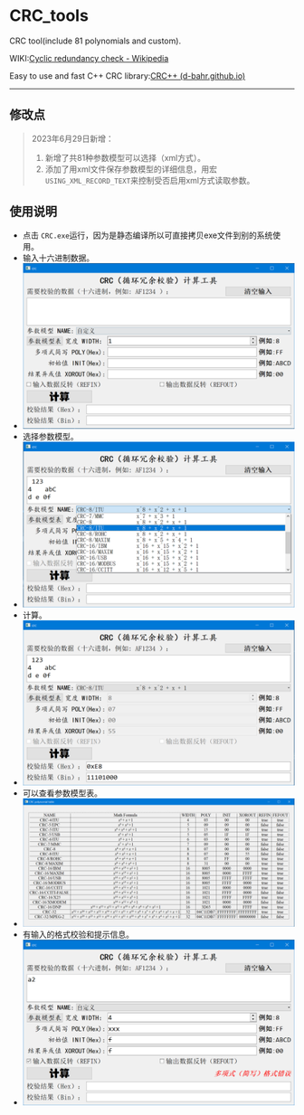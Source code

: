 # CRC_tools

CRC tool(include 81 polynomials and custom).

WIKI:[Cyclic redundancy check - Wikipedia](https://en.wikipedia.org/wiki/Cyclic_redundancy_check)

Easy to use and fast C++ CRC library:[CRC++ (d-bahr.github.io)](https://d-bahr.github.io/CRCpp/index.html)

------

## 修改点


> 2023年6月29日新增：
>
> 1. 新增了共81种参数模型可以选择（xml方式）。
> 2. 添加了用xml文件保存参数模型的详细信息，用宏`USING_XML_RECORD_TEXT`来控制受否启用xml方式读取参数。

## 使用说明

- 点击 `CRC.exe`运行，因为是静态编译所以可直接拷贝exe文件到别的系统使用。
- 输入十六进制数据。
- ![usage_01](./usage_pic/usage_01.png)
- 选择参数模型。
- ![usage_02](./usage_pic/usage_02.png)
- 计算。
- ![usage_03](./usage_pic/usage_03.png)
- 可以查看参数模型表。
- ![usage_04](./usage_pic/usage_04.png)
- 有输入的格式校验和提示信息。
- ![usage_05](./usage_pic/usage_05.png)



